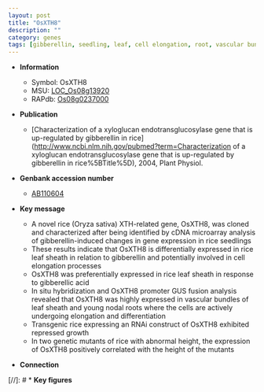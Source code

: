 ```yaml
---
layout: post
title: "OsXTH8"
description: ""
category: genes
tags: [gibberellin, seedling, leaf, cell elongation, root, vascular bundle, growth, height, sheath]
---
```


* **Information**  
    + Symbol: OsXTH8  
    + MSU: [LOC_Os08g13920](http://rice.uga.edu/cgi-bin/ORF_infopage.cgi?orf=LOC_Os08g13920)  
    + RAPdb: [Os08g0237000](https://rapdb.dna.affrc.go.jp/locus/?name=Os08g0237000)  

* **Publication**  
    + [Characterization of a xyloglucan endotransglucosylase gene that is up-regulated by gibberellin in rice](http://www.ncbi.nlm.nih.gov/pubmed?term=Characterization of a xyloglucan endotransglucosylase gene that is up-regulated by gibberellin in rice%5BTitle%5D), 2004, Plant Physiol.

* **Genbank accession number**  
    + [AB110604](http://www.ncbi.nlm.nih.gov/nuccore/AB110604)

* **Key message**  
    + A novel rice (Oryza sativa) XTH-related gene, OsXTH8, was cloned and characterized after being identified by cDNA microarray analysis of gibberellin-induced changes in gene expression in rice seedlings
    + These results indicate that OsXTH8 is differentially expressed in rice leaf sheath in relation to gibberellin and potentially involved in cell elongation processes
    + OsXTH8 was preferentially expressed in rice leaf sheath in response to gibberellic acid
    + In situ hybridization and OsXTH8 promoter GUS fusion analysis revealed that OsXTH8 was highly expressed in vascular bundles of leaf sheath and young nodal roots where the cells are actively undergoing elongation and differentiation
    + Transgenic rice expressing an RNAi construct of OsXTH8 exhibited repressed growth
    + In two genetic mutants of rice with abnormal height, the expression of OsXTH8 positively correlated with the height of the mutants

* **Connection**  

[//]: # * **Key figures**  


